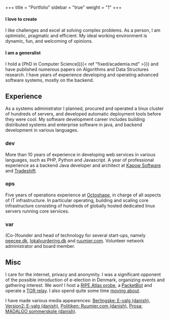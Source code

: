 +++
title = "Portfolio"
sidebar = "true"
weight = "1"
+++

#### I love to create
I like challenges and excel at solving complex problems.
As a person, I am optimistic, pragmatic and efficient. My ideal working environment is dynamic, fun, and welcoming of opinions.

#### I am a generalist 
I hold a [PhD in Computer Science]({{< ref "fixed/academia.md" >}}) and have published numerous papers on Algorithms and Data Structures research.
I have years of experience developing and operating advanced software systems, mostly on the backend. 


## Experience

As a systems administrator I planned, procured and operated a linux cluster of hundreds of servers, and developed automatic deployment tools before they were cool. My software development career includes building distributed systems and enterprise software in java, and backend development in various languages.

### dev
More than 10 years of experience in developing web services in various languages, such as PHP, Python and Javascript. A year of professional experience as a backend Java developer and architect at [Kapow Software](http://kapowsoftware.com/) and [Tradeshift](http://tradeshift.com/). 

### ops
Five years of operations experience at [Octoshape](http://www.octoshape.com/), in charge of all aspects of IT infrastructure. In particular operating, building and scaling core infrastructure consisting of hundreds of globally hosted dedicated linux servers running core services.

### var
(Co-)founder and head of technology for several start-ups, namely [peecee.dk](http://peecee.dk), [lokalvurdering.dk](http://lokalvurdering.dk) and [ruumier.com](http:/ruumier.com). Volunteer network administrator and board member.


## Misc

I care for the internet, privacy and anonymity. I was a significant opponent of the possible introduction of e-election in Denmark, organizing events and gathering interest. We won! 
I host a [RIPE Atlas probe](https://atlas.ripe.net/probes/22029), a [PacketBot](https://www.packet.net/labs/packetbots) and operate a [TOR relay](https://globe.torproject.org/#/relay/ACC687BF3625EB8A283D6EFADA6FB04C57232D5E). I also spend quite some time [moving about](https://www.endomondo.com/profile/17622806).

I have made various media appearences: [Berlingske: E-valg (danish)](http://www.b.dk/nationalt/it-eksperter-lunkne-over-for-e-valg),  [Version2: E-valg (danish)](http://www.version2.dk/artikel/margrethe-vestagers-svar-til-laeserne-om-e-valg-50476), [Politiken: Ruumier.com (danish)](http://politiken.dk/forbrugogliv/forbrug/ECE2429409/danskernes-deleoekonomi-er-naaet-ned-i-kaelderen/), [Prosa: MADALGO sommerskole (danish)](https://www.prosa.dk/bliv-medlem/nyhed/artikel/fuldt-hus-til-algoritmisk-sommerskole/).